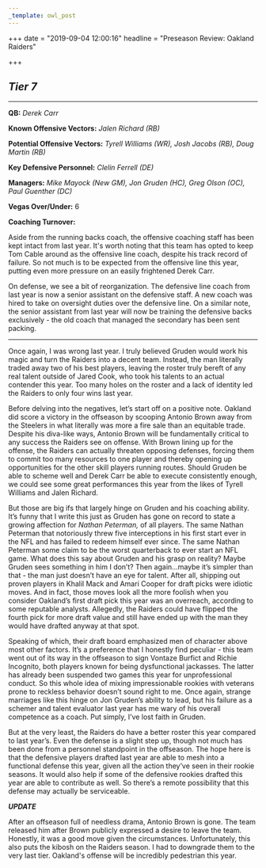 ```yaml
---
_template: owl_post
---
```



+++
date = "2019-09-04 12:00:16"
headline = "Preseason Review: Oakland Raiders"

+++
## **_Tier 7_**

***

**QB:** _Derek Carr_

**Known Offensive Vectors:** _Jalen Richard (RB)_

**Potential Offensive Vectors:** _Tyrell Williams (WR), Josh Jacobs (RB), Doug Martin (RB)_

**Key Defensive Personnel:** _Clelin Ferrell (DE)_

**Managers:** _Mike Mayock (New GM), Jon Gruden (HC), Greg Olson (OC), Paul Guenther (DC)_

**Vegas Over/Under:** 6

**Coaching Turnover:**

Aside from the running backs coach, the offensive coaching staff has been kept intact from last year. It's worth noting that this team has opted to keep Tom Cable around as the offensive line coach, despite his track record of failure. So not much is to be expected from the offensive line this year, putting even more pressure on an easily frightened Derek Carr.

On defense, we see a bit of reorganization. The defensive line coach from last year is now a senior assistant on the defensive staff. A new coach was hired to take on oversight duties over the defensive line. On a similar note, the senior assistant from last year will now be training the defensive backs exclusively - the old coach that managed the secondary has been sent packing.

***

Once again, I was wrong last year. I truly believed Gruden would work his magic and turn the Raiders into a decent team. Instead, the man literally traded away two of his best players, leaving the roster truly bereft of any real talent outside of Jared Cook, who took his talents to an actual contender this year. Too many holes on the roster and a lack of identity led the Raiders to only four wins last year.

Before delving into the negatives, let’s start off on a positive note. Oakland did score a victory in the offseason by scooping Antonio Brown away from the Steelers in what literally was more a fire sale than an equitable trade. Despite his diva-like ways, Antonio Brown will be fundamentally critical to any success the Raiders see on offense. With Brown lining up for the offense, the Raiders can actually threaten opposing defenses, forcing them to commit too many resources to one player and thereby opening up opportunities for the other skill players running routes. Should Gruden be able to scheme well and Derek Carr be able to execute consistently enough, we could see some great performances this year from the likes of Tyrell Williams and Jalen Richard.

But those are big ifs that largely hinge on Gruden and his coaching ability. It’s funny that I write this just as Gruden has gone on record to state a growing affection for _Nathan Peterman,_ of all players. The same Nathan Peterman that notoriously threw five interceptions in his first start ever in the NFL and has failed to redeem himself ever since. The same Nathan Peterman some claim to be the worst quarterback to ever start an NFL game. What does this say about Gruden and his grasp on reality? Maybe Gruden sees something in him I don’t? Then again...maybe it’s simpler than that - the man just doesn’t have an eye for talent. After all, shipping out proven players in Khalil Mack and Amari Cooper for draft picks were idiotic moves. And in fact, those moves look all the more foolish when you consider Oakland’s first draft pick this year was an overreach, according to some reputable analysts. Allegedly, the Raiders could have flipped the fourth pick for more draft value and still have ended up with the man they would have drafted anyway at that spot.

Speaking of which, their draft board emphasized men of character above most other factors. It’s a preference that I honestly find peculiar - this team went out of its way in the offseason to sign Vontaze Burfict and Richie Incognito, both players known for being dysfunctional jackasses. The latter has already been suspended two games this year for unprofessional conduct. So this whole idea of mixing impressionable rookies with veterans prone to reckless behavior doesn’t sound right to me. Once again, strange marriages like this hinge on Jon Gruden’s ability to lead, but his failure as a schemer and talent evaluator last year has me wary of his overall competence as a coach. Put simply, I’ve lost faith in Gruden.

But at the very least, the Raiders do have a better roster this year compared to last year’s. Even the defense is a slight step up, though not much has been done from a personnel standpoint in the offseason. The hope here is that the defensive players drafted last year are able to mesh into a functional defense this year, given all the action they’ve seen in their rookie seasons. It would also help if some of the defensive rookies drafted this year are able to contribute as well. So there’s a remote possibility that this defense may actually be serviceable.

**_UPDATE_**

After an offseason full of needless drama, Antonio Brown is gone. The team released him after Brown publicly expressed a desire to leave the team. Honestly, it was a good move given the circumstances. Unfortunately, this also puts the kibosh on the Raiders season. I had to downgrade them to the very last tier. Oakland's offense will be incredibly pedestrian this year.
